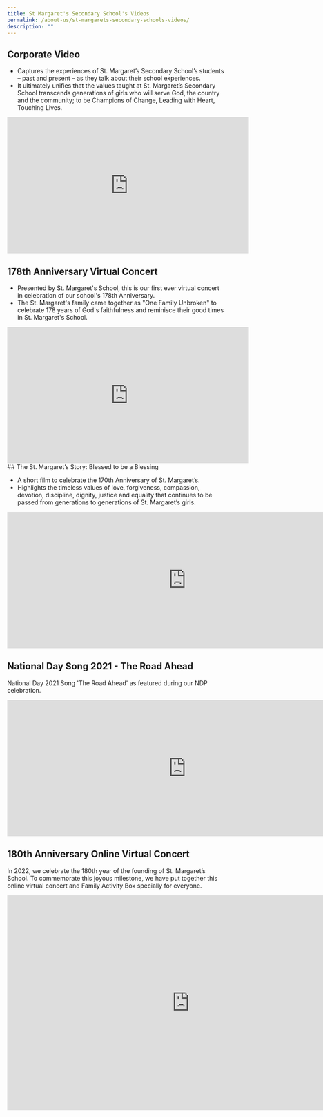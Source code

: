 ```yaml
---
title: St Margaret's Secondary School's Videos
permalink: /about-us/st-margarets-secondary-schools-videos/
description: ""
---
```

## Corporate Video

*   Captures the experiences of St. Margaret’s Secondary School’s students – past and present – as they talk about their school experiences. 
*   It ultimately unifies that the values taught at St. Margaret’s Secondary School transcends generations of girls who will serve God, the country and the community; to be Champions of Change, Leading with Heart, Touching Lives.

<iframe width="560" height="315" src="https://www.youtube.com/embed/8tCsjrj5Ujk" title="YouTube video player" frameborder="0" allow="accelerometer; autoplay; clipboard-write; encrypted-media; gyroscope; picture-in-picture" allowfullscreen></iframe>

## 178th Anniversary Virtual Concert

*   Presented by St. Margaret's School, this is our first ever virtual concert in celebration of our school's 178th Anniversary.  
*   The St. Margaret's family came together as "One Family Unbroken" to celebrate 178 years of God's faithfulness and reminisce their good times in St. Margaret's School.
<iframe width="560" height="315" src="https://www.youtube.com/embed/fa79PiH79KA?controls=0" title="YouTube video player" frameborder="0" allow="accelerometer; autoplay; clipboard-write; encrypted-media; gyroscope; picture-in-picture" allowfullscreen></iframe>
## The St. Margaret’s Story: Blessed to be a Blessing

*   A short film to celebrate the 170th Anniversary of St. Margaret’s.
*   Highlights the timeless values of love, forgiveness, compassion, devotion, discipline, dignity, justice and equality that continues to be passed from generations to generations of St. Margaret’s girls.

<iframe width="828" height="316" src="https://www.youtube.com/embed/GjZ1x1SSObw" title="St. Margaret's Story: Blessed to be a Blessing" frameborder="0" allow="accelerometer; autoplay; clipboard-write; encrypted-media; gyroscope; picture-in-picture" allowfullscreen></iframe>

## National Day Song 2021 - The Road Ahead 

National Day 2021 Song 'The Road Ahead' as featured during our NDP celebration.  
  
<iframe width="828" height="315" src="https://www.youtube.com/embed/K_ArTMHJx_8" title="NDP 2021 Theme Song 'The Road Ahead' - SMSS version" frameborder="0" allow="accelerometer; autoplay; clipboard-write; encrypted-media; gyroscope; picture-in-picture" allowfullscreen></iframe>

## 180th Anniversary Online Virtual Concert

In 2022, we celebrate the 180th year of the founding of St. Margaret’s School. To commemorate this joyous milestone, we have put together this online virtual concert and Family Activity Box specially for everyone.

<iframe width="844" height="498" src="https://www.youtube.com/embed/HyQYEzcXhjY?list=PL4BxCIS2l9YW98j3_GGAHG9ZRvjFGsIXw" title="SMSS 180th Anniversary Online Virtual Concert" frameborder="0" allow="accelerometer; autoplay; clipboard-write; encrypted-media; gyroscope; picture-in-picture" allowfullscreen></iframe>